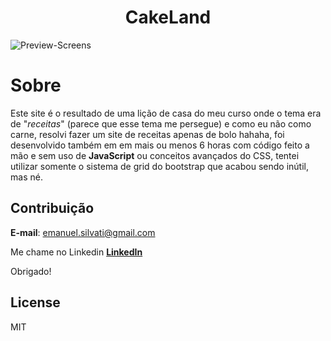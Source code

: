 <h1 align="center">CakeLand</h1>


![Preview-Screens](https://i.imgur.com/yd2ADVk.png)

# Sobre

Este site é o resultado de uma lição de casa do meu curso onde o tema era de "*receitas*" (parece que esse tema me persegue) e como eu não como carne, resolvi fazer um site de receitas apenas de bolo hahaha, foi desenvolvido também em em mais ou menos 6 horas com código feito a mão e sem uso de **JavaScript** ou conceitos avançados do CSS, tentei utilizar somente o sistema de grid do bootstrap que acabou sendo inútil, mas né.

## Contribuição

**E-mail**: emanuel.silvati@gmail.com

Me chame no Linkedin **[LinkedIn](https://www.linkedin.com/in/emanuel-correa)**

Obrigado!

License
----

MIT
